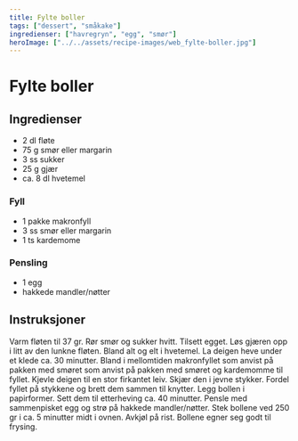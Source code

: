 ```yaml
---
title: Fylte boller
tags: ["dessert", "småkake"]
ingredienser: ["havregryn", "egg", "smør"]
heroImage: ["../../assets/recipe-images/web_fylte-boller.jpg"]
---
```


# Fylte boller

## Ingredienser

- 2 dl fløte
- 75 g smør eller margarin
- 3 ss sukker
- 25 g gjær
- ca. 8 dl hvetemel

### Fyll

- 1 pakke makronfyll
- 3 ss smør eller margarin
- 1 ts kardemome

### Pensling

- 1 egg
- hakkede mandler/nøtter

## Instruksjoner

Varm fløten til 37 gr. Rør smør og sukker hvitt. Tilsett egget. Løs gjæren opp i litt av den lunkne fløten. Bland alt og elt i hvetemel. La deigen heve under et klede ca. 30 minutter. Bland i mellomtiden makronfyllet som anvist på pakken med smøret som anvist på pakken med smøret og kardemomme til fyllet. Kjevle deigen til en stor firkantet leiv. Skjær den i jevne stykker. Fordel fyllet på stykkene og brett dem sammen til knytter. Legg bollen i papirformer. Sett dem til etterheving ca. 40 minutter. Pensle med sammenpisket egg og strø på hakkede mandler/nøtter. Stek bollene ved 250 gr i ca. 5 minutter midt i ovnen. Avkjøl på rist. Bollene egner seg godt til frysing.
